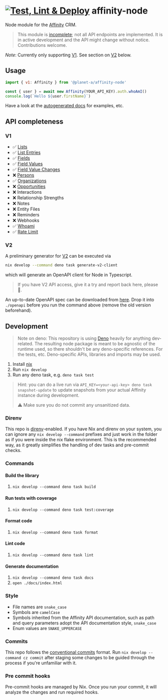 # [![Test, Lint & Deploy](https://github.com/planet-a-ventures/affinity-node/actions/workflows/main.yml/badge.svg)](https://github.com/planet-a-ventures/affinity-node/actions/workflows/main.yml) affinity-node

Node module for the [Affinity](https://www.affinity.co/) CRM.

> This module is [incomplete](#api-completeness); not all API endpoints are
> implemented. It is in active development and the API might change without
> notice. Contributions welcome.

_Note_: Currently only supporting
[V1](https://api-docs.affinity.co/#introduction). See section on [V2](#v2)
below.

## Usage

```js
import { v1: Affinity } from '@planet-a/affinity-node'

const { user } = await new Affinity(YOUR_API_KEY).auth.whoAmI()
console.log(`Hello ${user.firstName}`)
```

Have a look at the
[autogenerated docs](https://planet-a-ventures.github.io/affinity-node/) for
examples, etc.

## API completeness

### V1

- ✅ [Lists](src/v1/lists.ts)
- ✅ [List Entries](src/v1/list_entries.ts)
- ✅ [Fields](src/v1/fields.ts)
- ✅ [Field Values](src/v1/field_values.ts)
- ✅ [Field Value Changes](src/v1/field_value_changes.ts)
- ❌ [Persons](src/v1/persons.ts)
- ✅ [Organizations](src/v1/organizations.ts)
- ❌ [Opportunities](src/v1/opportunities.ts)
- ❌ Interactions
- ❌ Relationship Strengths
- ❌ Notes
- ❌ Entity Files
- ❌ Reminders
- ❌ Webhooks
- ✅ [Whoami](src/v1/auth.ts)
- ✅ [Rate Limit](src/v1/rate_limit.ts)

### V2

A preliminary generator for [V2](https://developer.affinity.co/docs/v2/) can be
executed via

```sh
nix develop --command deno task generate-v2-client
```

which will generate an OpenAPI client for Node in Typescript.

> If you have V2 API access, give it a try and report back here, please 🙏.

An up-to-date OpenAPI spec can be downloaded from
[here](https://developer.affinity.co/docs/v2/#section/Introduction). Drop it
into `./openapi` before you run the command above (remove the old version
beforehand).

## Development

> Note on deno: This repository is using [Deno](https://deno.com/) heavily for
> anything dev-related. The resulting node package is meant to be agnostic of
> the runtime used, so there shouldn't be any deno-specific references. For the
> tests, etc. Deno-specific APIs, libraries and imports may be used.

1. Install [nix](https://nixos.org/)
1. Run `nix develop`
1. Run any deno task, e.g. `deno task test`

> Hint: you can do a live run via
> `API_KEY=<your-api-key> deno task snapshot-update` to update snapshots from
> your actual Affinity instance during development.
>
> ⚠️ Make sure you do not commit any unsanitized data.

### Direnv

This repo is [direnv](https://direnv.net/)-enabled. If you have Nix and direnv
on your system, you can ignore any `nix develop --command` prefixes and just
work in the folder as if you were inside the nix flake environment. This is the
recommended way, as it greatly simplifies the handling of dev tasks and
pre-commit checks.

### Commands

#### Build the library

1. `nix develop --command deno task build`

#### Run tests with coverage

1. `nix develop --command deno task test:coverage`

#### Format code

1. `nix develop --command deno task format`

#### Lint code

1. `nix develop --command deno task lint`

#### Generate documentation

1. `nix develop --command deno task docs`
2. `open ./docs/index.html`

### Style

- File names are `snake_case`
- Symbols are `camelCase`
- Symbols inherited from the Affinity API documentation, such as path and query
  parameters adopt the API documentation style, `snake_case`
- Enum values are `SNAKE_UPPERCASE`

### Commits

This repo follows the
[conventional commits](https://www.conventionalcommits.org/) format. Run
`nix develop --command cz commit` after staging some changes to be guided
through the process if you're unfamiliar with it.

### Pre commit hooks

Pre-commit hooks are managed by Nix. Once you run your commit, it will analyze
the changes and run required hooks.
